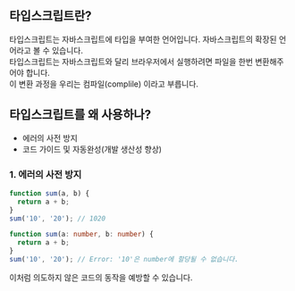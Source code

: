 ## 타입스크립트란?
타입스크립트는 자바스크립트에 타입을 부여한 언어입니다. 자바스크립트의 확장된 언어라고 볼 수 있습니다.       
타입스크립트는 자바스크립트와 달리 브라우저에서 실행하려면 파일을 한번 변환해주어야 합니다.      
이 변환 과정을 우리는 컴파일(complile) 이라고 부릅니다.      

## 타입스크립트를 왜 사용하나?
* 에러의 사전 방지
* 코드 가이드 및 자동완성(개발 생산성 향상)

### 1. 에러의 사전 방지
```javascript
function sum(a, b) {
  return a + b;
}
sum('10', '20'); // 1020
```
```typescript
function sum(a: number, b: number) {
  return a + b;
}
sum('10', '20'); // Error: '10'은 number에 할당될 수 없습니다.
```
이처럼 의도하지 않은 코드의 동작을 예방할 수 있습니다. 
